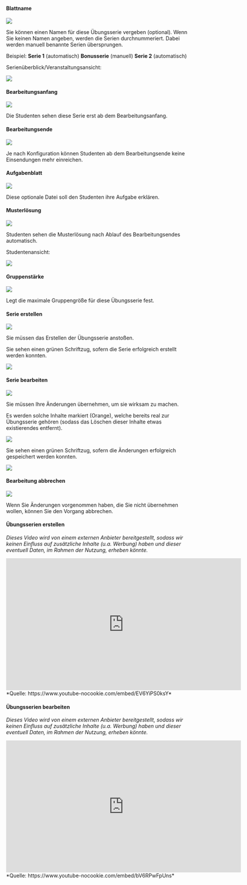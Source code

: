 <!--
  - @file page_admin_createSheet_sheetSettings_de.md
  -
  - @license http://www.gnu.org/licenses/gpl-3.0.html GPL version 3
  -
  - @package OSTEPU (https://github.com/ostepu/system)
  - @since 0.4.0
  -
  - @author Till Uhlig <till.uhlig@student.uni-halle.de>
  - @date 2015
 -->


#### Blattname
![](sheetSettingsA.png)

Sie können einen Namen für diese Übungsserie vergeben (optional). Wenn Sie keinen Namen angeben, werden die Serien durchnummeriert.
Dabei werden manuell benannte Serien übersprungen.

Beispiel:
**Serie 1** (automatisch)
**Bonusserie** (manuell)
**Serie 2** (automatisch)

Serienüberblick/Veranstaltungsansicht:

![](sheetSettingsJ.png)

#### Bearbeitungsanfang
![](sheetSettingsB.png)

Die Studenten sehen diese Serie erst ab dem Bearbeitungsanfang.

#### Bearbeitungsende
![](sheetSettingsC.png)

Je nach Konfiguration können Studenten ab dem Bearbeitungsende keine Einsendungen mehr einreichen.

#### Aufgabenblatt
![](sheetSettingsD.png)

Diese optionale Datei soll den Studenten ihre Aufgabe erklären.

#### Musterlösung
![](sheetSettingsE.png)

Studenten sehen die Musterlösung nach Ablauf des Bearbeitungsendes automatisch.

Studentenansicht:

![](sheetSettingsK.png)

#### Gruppenstärke
![](sheetSettingsF.png)

Legt die maximale Gruppengröße für diese Übungsserie fest.

#### Serie erstellen
![](sheetSettingsG.png)

Sie müssen das Erstellen der Übungsserie anstoßen.

Sie sehen einen grünen Schriftzug, sofern die Serie erfolgreich erstellt werden konnten.

![](sheetSettingsM.png)

#### Serie bearbeiten
![](sheetSettingsH.png)

Sie müssen Ihre Änderungen übernehmen, um sie wirksam zu machen.

Es werden solche Inhalte markiert (Orange), welche bereits real zur Übungsserie gehören (sodass das Löschen dieser Inhalte etwas existierendes entfernt).

![](sheetSettingsL.png)

Sie sehen einen grünen Schriftzug, sofern die Änderungen erfolgreich gespeichert werden konnten.

![](sheetSettingsN.png)

#### Bearbeitung abbrechen
![](sheetSettingsI.png)

Wenn Sie Änderungen vorgenommen haben, die Sie nicht übernehmen wollen, können Sie den Vorgang abbrechen.

#### Übungsserien erstellen
*Dieses Video wird von einem externen Anbieter bereitgestellt, sodass wir keinen Einfluss auf zusätzliche Inhalte (u.a. Werbung) haben und dieser eventuell Daten, im Rahmen der Nutzung, erheben könnte.*
<iframe width="640" height="360" src="https://www.youtube-nocookie.com/embed/EV6YiPS0ksY?list=PLfnTtQX6vUn2lHxmo2WqLsPaEZihOEczh&amp;showinfo=0&amp;modestbranding=1&amp;loop=1&amp;listType=playlist" frameborder="0" allowfullscreen></iframe>
*Quelle: https://www.youtube-nocookie.com/embed/EV6YiPS0ksY*

#### Übungsserien bearbeiten
*Dieses Video wird von einem externen Anbieter bereitgestellt, sodass wir keinen Einfluss auf zusätzliche Inhalte (u.a. Werbung) haben und dieser eventuell Daten, im Rahmen der Nutzung, erheben könnte.*
<iframe width="640" height="360" src="https://www.youtube-nocookie.com/embed/bV6RPwFpUns?list=PLfnTtQX6vUn2lHxmo2WqLsPaEZihOEczh&amp;showinfo=0&amp;modestbranding=1&amp;loop=1&amp;listType=playlist" frameborder="0" allowfullscreen></iframe>
*Quelle: https://www.youtube-nocookie.com/embed/bV6RPwFpUns*